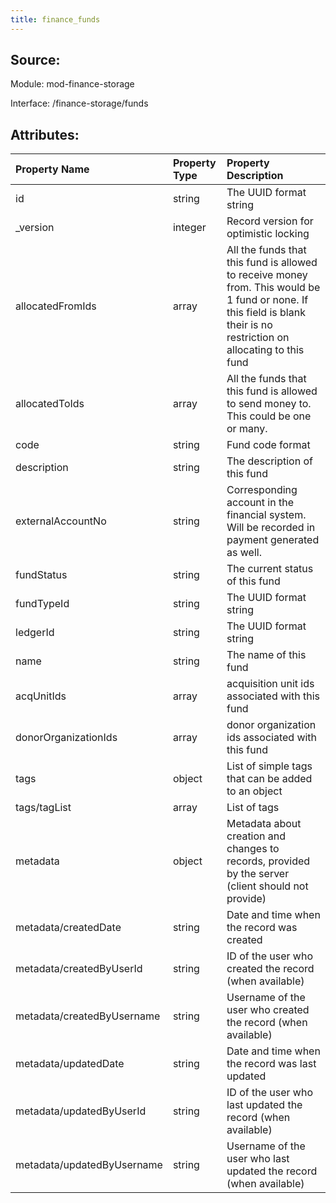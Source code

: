 ```yaml
---
title: finance_funds
---
```

## Source:

Module: mod-finance-storage

Interface: /finance-storage/funds

## Attributes:

| Property Name              | Property Type   | Property Description                                                                                                                                                   |
|:---------------------------|:----------------|:-----------------------------------------------------------------------------------------------------------------------------------------------------------------------|
| id                         | string          | The UUID format string                                                                                                                                                 |
| _version                   | integer         | Record version for optimistic locking                                                                                                                                  |
| allocatedFromIds           | array           | All the funds that this fund is allowed to receive money from. This would be 1 fund or none. If this field is blank their is no restriction on allocating to this fund |
| allocatedToIds             | array           | All the funds that this fund is allowed to send money to. This could be one or many.                                                                                   |
| code                       | string          | Fund code format                                                                                                                                                       |
| description                | string          | The description of this fund                                                                                                                                           |
| externalAccountNo          | string          | Corresponding account in the financial system. Will be recorded in payment generated as well.                                                                          |
| fundStatus                 | string          | The current status of this fund                                                                                                                                        |
| fundTypeId                 | string          | The UUID format string                                                                                                                                                 |
| ledgerId                   | string          | The UUID format string                                                                                                                                                 |
| name                       | string          | The name of this fund                                                                                                                                                  |
| acqUnitIds                 | array           | acquisition unit ids associated with this fund                                                                                                                         |
| donorOrganizationIds       | array           | donor organization ids associated with this fund                                                                                                                       |
| tags                       | object          | List of simple tags that can be added to an object                                                                                                                     |
| tags/tagList               | array           | List of tags                                                                                                                                                           |
| metadata                   | object          | Metadata about creation and changes to records, provided by the server (client should not provide)                                                                     |
| metadata/createdDate       | string          | Date and time when the record was created                                                                                                                              |
| metadata/createdByUserId   | string          | ID of the user who created the record (when available)                                                                                                                 |
| metadata/createdByUsername | string          | Username of the user who created the record (when available)                                                                                                           |
| metadata/updatedDate       | string          | Date and time when the record was last updated                                                                                                                         |
| metadata/updatedByUserId   | string          | ID of the user who last updated the record (when available)                                                                                                            |
| metadata/updatedByUsername | string          | Username of the user who last updated the record (when available)                                                                                                      |

